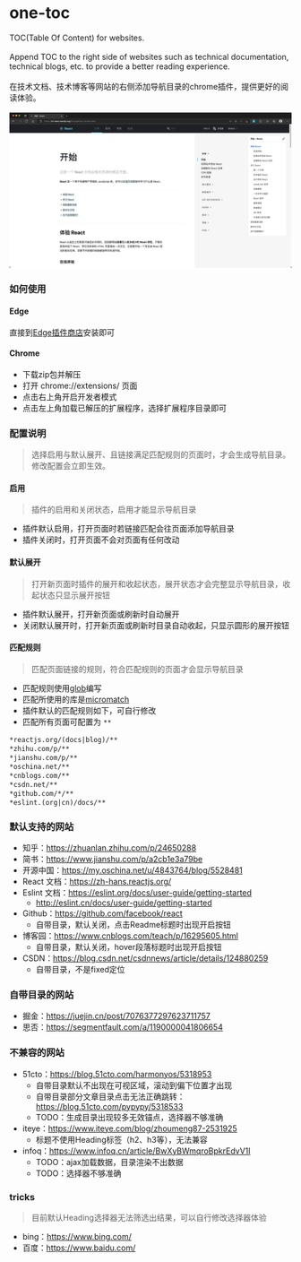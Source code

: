 # one-toc
TOC(Table Of Content) for websites.
<br><br>
Append TOC to the right side of websites such as technical documentation, technical blogs, etc. to provide a better reading experience.
<br><br>
在技术文档、技术博客等网站的右侧添加导航目录的chrome插件，提供更好的阅读体验。
<br><br>
![](screenshots/1.png)

### 如何使用
#### Edge
直接到[Edge插件商店](https://microsoftedge.microsoft.com/addons/detail/onetoc/jkgapfniamkoblbmbhdjlnfklihlpjmc)安装即可 

#### Chrome
- 下载zip包并解压
- 打开 chrome://extensions/ 页面 
- 点击右上角开启开发者模式 
- 点击左上角加载已解压的扩展程序，选择扩展程序目录即可

### 配置说明
> 选择启用与默认展开、且链接满足匹配规则的页面时，才会生成导航目录。修改配置会立即生效。

#### 启用
> 插件的启用和关闭状态，启用才能显示导航目录
- 插件默认启用，打开页面时若链接匹配会往页面添加导航目录
- 插件关闭时，打开页面不会对页面有任何改动

#### 默认展开
> 打开新页面时插件的展开和收起状态，展开状态才会完整显示导航目录，收起状态只显示展开按钮
- 插件默认展开，打开新页面或刷新时自动展开
- 关闭默认展开时，打开新页面或刷新时目录自动收起，只显示圆形的展开按钮

#### 匹配规则
> 匹配页面链接的规则，符合匹配规则的页面才会显示导航目录
- 匹配规则使用[glob](https://en.wikipedia.org/wiki/Glob_(programming))编写
- 匹配所使用的库是[micromatch](https://github.com/micromatch/micromatch)
- 插件默认的匹配规则如下，可自行修改
- 匹配所有页面可配置为 `**`
```text
*reactjs.org/(docs|blog)/**
*zhihu.com/p/**
*jianshu.com/p/**
*oschina.net/**
*cnblogs.com/**
*csdn.net/**
*github.com/*/**
*eslint.(org|cn)/docs/**
```


### 默认支持的网站
- 知乎：https://zhuanlan.zhihu.com/p/24650288
- 简书：https://www.jianshu.com/p/a2cb1e3a79be
- 开源中国：https://my.oschina.net/u/4843764/blog/5528481
- React 文档：https://zh-hans.reactjs.org/
- Eslint 文档：https://eslint.org/docs/user-guide/getting-started
  - http://eslint.cn/docs/user-guide/getting-started
- Github：https://github.com/facebook/react
  - 自带目录，默认关闭，点击Readme标题时出现开启按钮
- 博客园：https://www.cnblogs.com/teach/p/16295605.html
  - 自带目录，默认关闭，hover段落标题时出现开启按钮
- CSDN：https://blog.csdn.net/csdnnews/article/details/124880259
  - 自带目录，不是fixed定位

### 自带目录的网站
- 掘金：https://juejin.cn/post/7076377297623711757
- 思否：https://segmentfault.com/a/1190000041806654

### 不兼容的网站
- 51cto：https://blog.51cto.com/harmonyos/5318953
  - 自带目录默认不出现在可视区域，滚动到偏下位置才出现
  - 自带目录部分文章目录点击无法正确跳转：https://blog.51cto.com/pypypy/5318533
  - TODO：生成目录出现较多无效锚点，选择器不够准确
- iteye：https://www.iteye.com/blog/zhoumeng87-2531925
  - 标题不使用Heading标签（h2、h3等），无法兼容
- infoq：https://www.infoq.cn/article/BwXyBWmqroBpkrEdvV1l
  - TODO：ajax加载数据，目录渲染不出数据
  - TODO：选择器不够准确

### tricks
> 目前默认Heading选择器无法筛选出结果，可以自行修改选择器体验
- bing：https://www.bing.com/
- 百度：https://www.baidu.com/
